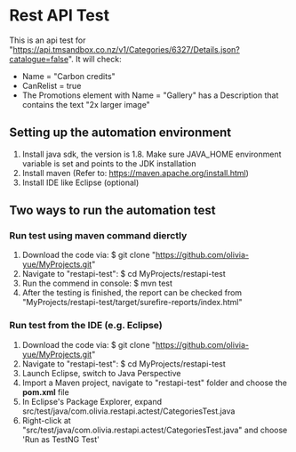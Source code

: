 # Rest API Test

This is an api test for "https://api.tmsandbox.co.nz/v1/Categories/6327/Details.json?catalogue=false". 
It will check:
- Name = "Carbon credits"
- CanRelist = true
- The Promotions element with Name = "Gallery" has a Description that contains the text "2x larger image"

## Setting up the automation environment
1. Install java sdk, the version is 1.8. Make sure JAVA_HOME environment variable is set and points to the JDK installation
2. Install maven (Refer to: https://maven.apache.org/install.html)
3. Install IDE like Eclipse (optional)

## Two ways to run the automation test

### Run test using maven command dierctly
1. Download the code via: $ git clone "https://github.com/olivia-yue/MyProjects.git"
2. Navigate to "restapi-test": $ cd MyProjects/restapi-test
3. Run the commend in console: $ mvn test
4. After the testing is finished, the report can be checked from "MyProjects/restapi-test/target/surefire-reports/index.html"

### Run test from the IDE (e.g. Eclipse)
1. Download the code via: $ git clone "https://github.com/olivia-yue/MyProjects.git"
2. Navigate to "restapi-test": $ cd MyProjects/restapi-test
3. Launch Eclipse, switch to Java Perspective
4. Import a Maven project, navigate to "restapi-test" folder and choose the **pom.xml** file
5. In Eclipse's Package Explorer, expand src/test/java/com.olivia.restapi.actest/CategoriesTest.java
6. Right-click at "src/test/java/com.olivia.restapi.actest/CategoriesTest.java" and choose 'Run as TestNG Test' 
